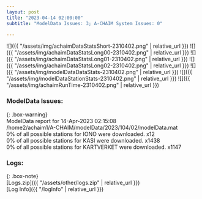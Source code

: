 ```yaml
---
layout: post
title: "2023-04-14 02:00:00"
subtitle: "ModelData Issues: 3; A-CHAIM System Issues: 0"

---
```


![]({{ "/assets/img/achaimDataStatsShort-2310402.png" | relative_url }})
![]({{ "/assets/img/achaimDataStatsLong00-2310402.png" | relative_url }})
![]({{ "/assets/img/achaimDataStatsLong01-2310402.png" | relative_url }})
![]({{ "/assets/img/achaimDataStatsLong02-2310402.png" | relative_url }})
![]({{ "/assets/img/modelDataDataStats-2310402.png" | relative_url }})
![]({{ "/assets/img/modelDataStationStats-2310402.png" | relative_url }})
![]({{ "/assets/img/achaimRunTime-2310402.png" | relative_url }})


### ModelData Issues:  
  
{: .box-warning}  
 ModelData report for 14-Apr-2023 02:15:08   
 /home2/achaim1/A-CHAIM/modelData/2023/104/02/modelData.mat   
 0% of all possible stations for IONO were downloaded. x12   
 0% of all possible stations for KASI were downloaded. x1438   
 0% of all possible stations for KARTVERKET were downloaded. x1147   
  


### Logs:  
  
{: .box-note}  
[Logs.zip]({{ "/assets/other/logs.zip" | relative_url }})  
[Log Info]({{ "/logInfo" | relative_url }})  

